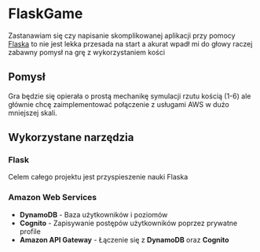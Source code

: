 # FlaskGame

Zastanawiam się czy napisanie skomplikowanej aplikacji przy pomocy [Flaska](https://github.com/BotenAqua/WarframeInventoryHelper "Główne repozytorium") to nie jest lekka przesada na start a akurat wpadł mi do głowy raczej zabawny pomysł na grę z wykorzystaniem kości

## Pomysł

Gra będzie się opierała o prostą mechanikę symulacji rzutu kością (1-6) ale głównie chcę zaimplementować połączenie z usługami AWS w dużo mniejszej skali.

## Wykorzystane narzędzia

### Flask

Celem całego projektu jest przyspieszenie nauki Flaska

### Amazon Web Services

+ **DynamoDB** - Baza użytkowników i poziomów
+ **Cognito** - Zapisywanie postępów użytkowników poprzez prywatne profile 
+ **Amazon API Gateway** - Łączenie się z **DynamoDB** oraz **Cognito**
